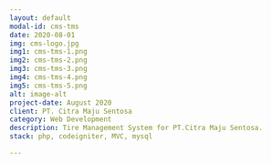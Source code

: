 ```yaml
---
layout: default
modal-id: cms-tms
date: 2020-08-01
img: cms-logo.jpg
img1: cms-tms-1.png
img2: cms-tms-2.png
img3: cms-tms-3.png
img4: cms-tms-4.png
img5: cms-tms-5.png
alt: image-alt
project-date: August 2020
client: PT. Citra Maju Sentosa
category: Web Development
description: Tire Management System for PT.Citra Maju Sentosa.
stack: php, codeigniter, MVC, mysql

---
```

